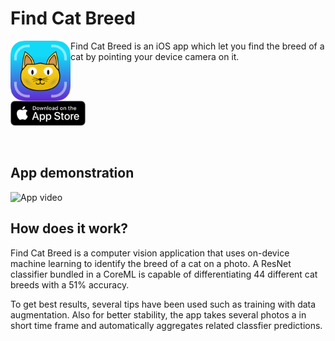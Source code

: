 # Find Cat Breed

<img align="left" width="96" height="96" src="docs/img/app_icon.png">
Find Cat Breed is an iOS app which let you find the breed of a cat by pointing your device camera on it.

<br><br>

[<img width="120" src="docs/img/app_store.png">](https://apps.apple.com/us/app/find-cat-breed/id1484880085)

<br>

## App demonstration

![App video](docs/img/app_demo.gif)

## How does it work?

Find Cat Breed is a computer vision application that uses on-device machine learning to identify the breed of a cat on a photo. A ResNet classifier bundled in a CoreML is capable of differentiating 44 different cat breeds with a 51% accuracy.

To get best results, several tips have been used such as training with data augmentation. Also for better stability, the app takes several photos a in short time frame and automatically aggregates related classfier predictions.
